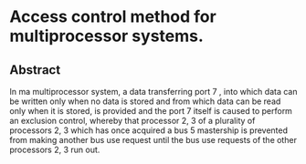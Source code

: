 # Access control method for multiprocessor systems.

## Abstract
In ma multiprocessor system, a data transferring port 7 , into which data can be written only when no data is stored and from which data can be read only when it is stored, is provided and the port 7 itself is caused to perform an exclusion control, whereby that processor 2, 3 of a plurality of processors 2, 3 which has once acquired a bus 5 mastership is prevented from making another bus use request until the bus use requests of the other processors 2, 3 run out.